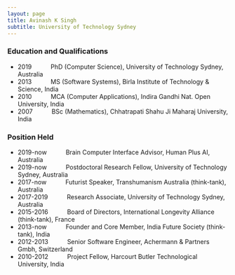 ```yaml
---
layout: page
title: Avinash K Singh
subtitle: University of Technology Sydney
---
```


### Education and Qualifications

<ul>
<li>2019 &nbsp;&nbsp;&nbsp;&nbsp;&nbsp;&nbsp;&nbsp;&nbsp;&nbsp; PhD (Computer Science), University of Technology Sydney, Australia</li>
<li>2013 &nbsp;&nbsp;&nbsp;&nbsp;&nbsp;&nbsp;&nbsp;&nbsp;&nbsp; MS (Software Systems), Birla Institute of Technology & Science, India</li>
<li>2010 &nbsp;&nbsp;&nbsp;&nbsp;&nbsp;&nbsp;&nbsp;&nbsp;&nbsp; MCA (Computer Applications), Indira Gandhi Nat. Open University, India</li>
<li>2007 &nbsp;&nbsp;&nbsp;&nbsp;&nbsp;&nbsp;&nbsp;&nbsp;&nbsp; BSc (Mathematics), Chhatrapati Shahu Ji Maharaj University, India</li>
</ul>


### Position Held

<ul>
<li>2019-now &nbsp;&nbsp;&nbsp;&nbsp;&nbsp;&nbsp;&nbsp;&nbsp;&nbsp; Brain Computer Interface Advisor, Human Plus AI, Australia</li>
<li>2019-now &nbsp;&nbsp;&nbsp;&nbsp;&nbsp;&nbsp;&nbsp;&nbsp;&nbsp; Postdoctoral Research Fellow, University of Technology Sydney, Australia </li>
<li>2017-now &nbsp;&nbsp;&nbsp;&nbsp;&nbsp;&nbsp;&nbsp;&nbsp;&nbsp; Futurist Speaker, Transhumanism Australia (think-tank), Australia</li>
<li>2017-2019 &nbsp;&nbsp;&nbsp;&nbsp;&nbsp;&nbsp;&nbsp;&nbsp;&nbsp; Research Associate, University of Technology Sydney, Australia</li>
<li>2015-2016 &nbsp;&nbsp;&nbsp;&nbsp;&nbsp;&nbsp;&nbsp;&nbsp;&nbsp; Board of Directors, International Longevity Alliance (think-tank), France</li>
<li>2013-now &nbsp;&nbsp;&nbsp;&nbsp;&nbsp;&nbsp;&nbsp;&nbsp;&nbsp; Founder and Core Member, India Future Society (think-tank), India</li>
<li>2012-2013 &nbsp;&nbsp;&nbsp;&nbsp;&nbsp;&nbsp;&nbsp;&nbsp;&nbsp; Senior Software Engineer, Achermann & Partners Gmbh, Switzerland</li>
<li>2010-2012 &nbsp;&nbsp;&nbsp;&nbsp;&nbsp;&nbsp;&nbsp;&nbsp;&nbsp; Project Fellow, Harcourt Butler Technological University, India</li>
</ul>






